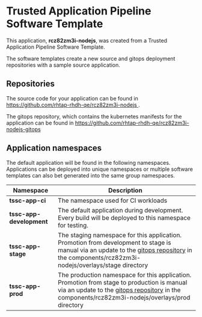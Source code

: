 # Trusted Application Pipeline Software Template

This application, **rcz82zm3i-nodejs**, was created from a Trusted Application Pipeline Software Template.

The software templates create a new source and gitops deployment repositories with a sample source application. 

## Repositories

The source code for your application can be found in [https://github.com/rhtap-rhdh-qe/rcz82zm3i-nodejs ](https://github.com/rhtap-rhdh-qe/rcz82zm3i-nodejs ).
 
The gitops repository, which contains the kubernetes manifests for the application can be found in 
[https://github.com/rhtap-rhdh-qe/rcz82zm3i-nodejs-gitops ](https://github.com/rhtap-rhdh-qe/rcz82zm3i-nodejs-gitops ) 

## Application namespaces 

The default application will be found in the following namespaces. Applications can be deployed into unique namespaces or multiple software templates can also bet generated into the same group namespaces.  

|  Namespace   |  Description   |  
| -------- | -------- |
| **tssc-app-ci** | The namespace used for CI workloads |
| **tssc-app-development** | The default application during development. Every build will be deployed to this namespace for testing. |
| **tssc-app-stage** | The staging namespace for this application. Promotion from development to stage is manual via an update to the [gitops repository](https://github.com/rhtap-rhdh-qe/rcz82zm3i-nodejs-gitops ) in the components/rcz82zm3i-nodejs/overlays/stage directory |
| **tssc-app-prod** | The production namespace for this application. Promotion from stage to production is manual via an update to the [gitops repository](https://github.com/rhtap-rhdh-qe/rcz82zm3i-nodejs-gitops ) in the components/rcz82zm3i-nodejs/overlays/prod directory |
